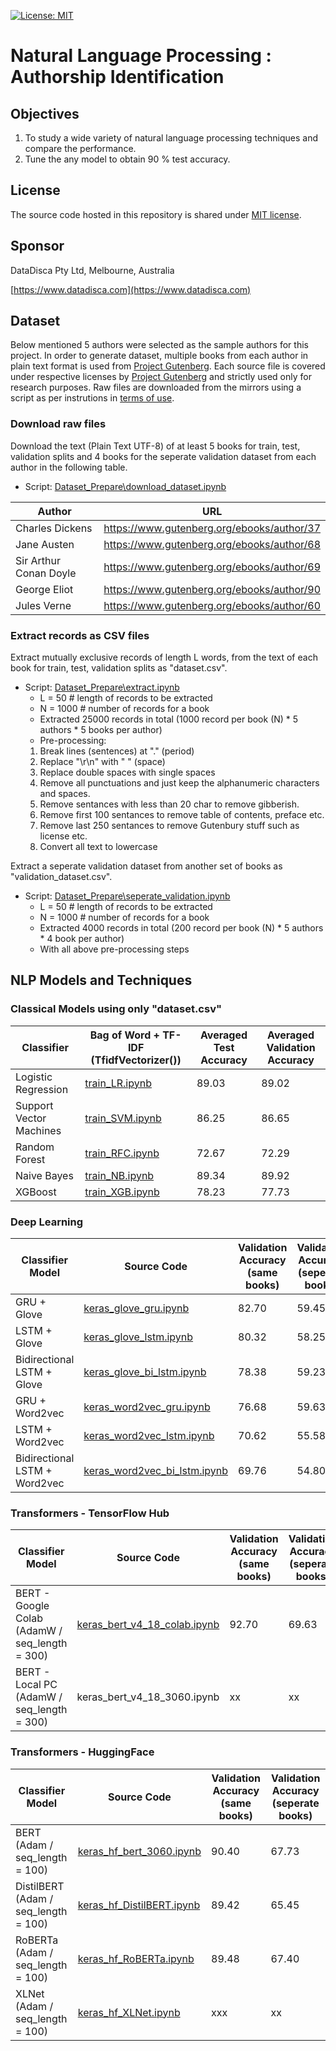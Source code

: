 [![License: MIT](https://img.shields.io/badge/License-MIT-yellow.svg)](https://opensource.org/licenses/MIT)
# Natural Language Processing : Authorship Identification

## Objectives

1. To study a wide variety of natural language processing techniques and compare the performance.
2. Tune the any model to obtain 90 % test accuracy.

## License

The source code hosted in this repository is shared under [MIT license](LICENSE).

## Sponsor

DataDisca Pty Ltd, Melbourne, Australia

[https://www.datadisca.com](https://www.datadisca.com)

## Dataset

Below mentioned 5 authors were selected as the sample authors for this project.
In order to generate dataset, multiple books from each author in plain text format is used from [Project Gutenberg](https://www.gutenberg.org/).
Each source file is covered under respective licenses by [Project Gutenberg](https://www.gutenberg.org/) and strictly used only for research purposes. Raw files are downloaded from the mirrors using a script as per instrutions in [terms of use](https://www.gutenberg.org/policy/terms_of_use.html).
 
###  Download raw files

Download the text (Plain Text UTF-8) of at least 5 books for train, test, validation splits and 4 books for the seperate validation dataset from each author in the following table.  
* Script: [Dataset_Prepare\download_dataset.ipynb](Dataset_Prepare/download_dataset.ipynb)

| Author | URL |
|--------|-----|
| Charles Dickens |  https://www.gutenberg.org/ebooks/author/37  |
| Jane Austen |  https://www.gutenberg.org/ebooks/author/68  |
| Sir Arthur Conan Doyle | https://www.gutenberg.org/ebooks/author/69  |
| George Eliot |  https://www.gutenberg.org/ebooks/author/90  |
| Jules Verne |  https://www.gutenberg.org/ebooks/author/60  |
  
###  Extract records as CSV files

Extract mutually exclusive records of length L words, from the text of each book for train, test, validation splits as "dataset.csv".  
* Script: [Dataset_Prepare\extract.ipynb](Dataset_Prepare/extract.ipynb)
  + L = 50 # length of records to be extracted
  + N = 1000 # number of records for a book
  + Extracted 25000 records in total (1000 record per book (N) * 5 authors * 5 books per author)
  + Pre-processing:
   1. Break lines (sentences) at "." (period)
   2. Replace "\r\n" with " " (space)
   3. Replace double spaces with single spaces
   4. Remove all punctuations and just keep the alphanumeric characters and spaces.
   5. Remove sentances with less than 20 char to remove gibberish.
   6. Remove first 100 sentances to remove table of contents, preface etc.
   7. Remove last 250 sentances to remove Gutenbury stuff such as license etc.
   8. Convert all text to lowercase 

Extract a seperate validation dataset from another set of books as "validation_dataset.csv".  
* Script: [Dataset_Prepare\seperate_validation.ipynb](Dataset_Prepare/seperate_validation.ipynb)
  + L = 50 # length of records to be extracted
  + N = 1000 # number of records for a book
  + Extracted 4000 records in total (200 record per book (N) * 5 authors * 4 book per author)
  + With all above pre-processing steps


## NLP Models and Techniques

### Classical Models using only "dataset.csv"

| Classifier              | Bag of Word + TF-IDF (TfidfVectorizer())         | Averaged Test Accuracy | Averaged Validation Accuracy |
|-------------------------|-----------------|-------------------|-------------------|
| Logistic Regression     | [train_LR.ipynb](Classical_Models/train_LR.ipynb)  | 89.03             | 89.02                |
| Support Vector Machines | [train_SVM.ipynb](Classical_Models/train_SVM.ipynb) |86.25              |86.65             |
| Random Forest           | [train_RFC.ipynb](Classical_Models/train_RFC.ipynb) |72.67     |72.29            |
| Naive Bayes             | [train_NB.ipynb](Classical_Models/train_NB.ipynb) |89.34         |89.92             |
| XGBoost                 | [train_XGB.ipynb](Classical_Models/train_XGB.ipynb) |78.23     |77.73          |

### Deep Learning

 Classifier Model              | Source Code         | Validation Accuracy (same books) |  Validation Accuracy (seperate books) |
|-------------------------|-----------------|-------------------|-------------------|
| GRU + Glove      |[keras_glove_gru.ipynb](Deep_Learning/keras_glove_gru.ipynb)  |82.70    | 59.45   |
| LSTM + Glove  | [keras_glove_lstm.ipynb](Deep_Learning/keras_glove_lstm.ipynb) |  80.32            |58.25       |
|  Bidirectional LSTM + Glove | [keras_glove_bi_lstm.ipynb](Deep_Learning/keras_glove_bi_lstm.ipynb)  |   78.38 |     59.23 |
| GRU + Word2vec  | [keras_word2vec_gru.ipynb](Deep_Learning/keras_word2vec_gru.ipynb) |    76.68   |  59.63  |
| LSTM + Word2vec   | [keras_word2vec_lstm.ipynb](Deep_Learning/keras_word2vec_lstm.ipynb)  | 70.62             |      55.58 |          
|  Bidirectional LSTM + Word2vec| [keras_word2vec_bi_lstm.ipynb](Deep_Learning/keras_word2vec_bi_lstm.ipynb) |69.76  |   54.80   |     

### Transformers - TensorFlow Hub

| Classifier Model              | Source Code         | Validation Accuracy (same books) |  Validation Accuracy (seperate books) |
|-------------------------|-----------------|-------------------|-------------------|            
|  BERT - Google Colab (AdamW / seq_length = 300)     |[keras_bert_v4_18_colab.ipynb](Transformers_TF/keras_bert_v4_18_colab.ipynb)   | 92.70  |     69.63 |  
|  BERT - Local PC (AdamW / seq_length = 300)   |keras_bert_v4_18_3060.ipynb   | xx  |     xx | 

### Transformers - HuggingFace

| Classifier Model              | Source Code         | Validation Accuracy (same books) |  Validation Accuracy (seperate books) |
|-------------------------|-----------------|-------------------|-------------------|            
|  BERT (Adam / seq_length = 100)   |[keras_hf_bert_3060.ipynb](Transformers_HF/keras_hf_bert_3060.ipynb)   | 90.40  |     67.73 | 
|  DistilBERT (Adam / seq_length = 100)   |[keras_hf_DistilBERT.ipynb](Transformers_HF/keras_hf_DistilBERT.ipynb)   | 89.42  |     65.45 | 
|  RoBERTa (Adam / seq_length = 100)   |[keras_hf_RoBERTa.ipynb](Transformers_HF/keras_hf_RoBERTa.ipynb)   | 89.48  |     67.40 | 
|  XLNet (Adam / seq_length = 100)   |[keras_hf_XLNet.ipynb](Transformers_HF/keras_hf_XLNet.ipynb)   | xxx  |     xx | 

